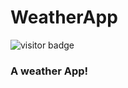 # WeatherApp

![visitor badge](https://visitor-badge.glitch.me/badge?page_id=somePythonProgrammer.SpaceColonisers)

### A weather App!

